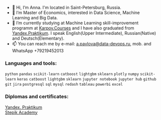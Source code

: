 - 👋 Hi, I’m Anna. I'm located in Saint-Petersburg, Russia. 
- 👀 I’m Master of Economics, interested in Data Science, Machine Learning and Big Data.
- 🌱 I’m currently studying at Machine Learning skill-improvement programm at [Karpov.Courses](https://karpov.courses/) and I have also graduated from [Yandex.Praktikum](https://practicum.yandex.ru/profile/data-scientist). I speak English(Upper Intermediate), Russian(Native) and Deutsch(Elementary).
- 📫 You can reach me by e-mail: a.pavlova@data-devops.ru, mob. and WhatsApp +79219452013

### Languages and tools:

`python` `pandas` `scikit-learn` `catboost` `lightgbm` `sklearn` `plotly` `numpy` `scikit-learn` `keras` `catboost` `lightgbm` `sklearn`
`jupyter notebook` `jupyter hub` `github` `git` `jira` `postgresql` `sql` `mysql` `redash` `tableau` `powerbi` `excel` 

### Diplomas and certificates:

[Yandex. Praktikum](https://disk.yandex.ru/i/XmKw15KfHhWiUQ)<br>
[Stepik Academy](https://stepik.org/users/53844029/certificates)<br>


